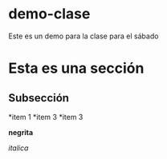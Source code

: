 # demo-clase
Este es un demo para la clase para el sábado


# Esta es una sección

## Subsección

*item 1
*item 3
*item 3

**negrita**

*italica*
